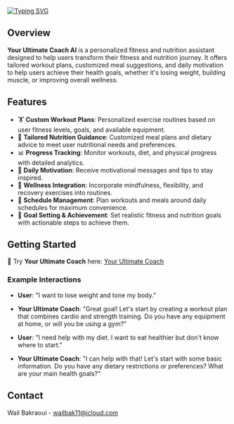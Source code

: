 [![Typing SVG](https://readme-typing-svg.demolab.com?font=Bebas+Neue&size=55&pause=5000&color=F76200&random=false&width=800&height=200&lines=Your+Ultimate+Coach)](https://git.io/typing-svg)

## Overview
**Your Ultimate Coach AI** is a personalized fitness and nutrition assistant designed to help users transform their fitness and nutrition journey. It offers tailored workout plans, customized meal suggestions, and daily motivation to help users achieve their health goals, whether it's losing weight, building muscle, or improving overall wellness.

## Features
- 🏋️ **Custom Workout Plans**: Personalized exercise routines based on user fitness levels, goals, and available equipment.
- 🍎 **Tailored Nutrition Guidance**: Customized meal plans and dietary advice to meet user nutritional needs and preferences.
- 📊 **Progress Tracking**: Monitor workouts, diet, and physical progress with detailed analytics.
- 💪 **Daily Motivation**: Receive motivational messages and tips to stay inspired.
- 🧘 **Wellness Integration**: Incorporate mindfulness, flexibility, and recovery exercises into routines.
- 📆 **Schedule Management**: Plan workouts and meals around daily schedules for maximum convenience.
- 🎯 **Goal Setting & Achievement**: Set realistic fitness and nutrition goals with actionable steps to achieve them.

## Getting Started
🚀 Try **Your Ultimate Coach** here: [Your Ultimate Coach](https://chatgpt.com/g/g-fOfoxvE1l-your-ultimate-coach)

### Example Interactions
- **User**: "I want to lose weight and tone my body."
- **Your Ultimate Coach**: "Great goal! Let's start by creating a workout plan that combines cardio and strength training. Do you have any equipment at home, or will you be using a gym?"

- **User**: "I need help with my diet. I want to eat healthier but don't know where to start."
- **Your Ultimate Coach**: "I can help with that! Let's start with some basic information. Do you have any dietary restrictions or preferences? What are your main health goals?"

## Contact
Wail Bakraoui - [wailbak11@icloud.com](mailto:wailbak11@icloud.com)


